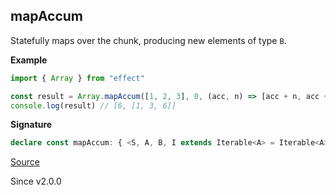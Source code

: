 ## mapAccum

Statefully maps over the chunk, producing new elements of type `B`.

**Example**

```ts
import { Array } from "effect"

const result = Array.mapAccum([1, 2, 3], 0, (acc, n) => [acc + n, acc + n])
console.log(result) // [6, [1, 3, 6]]
```

**Signature**

```ts
declare const mapAccum: { <S, A, B, I extends Iterable<A> = Iterable<A>>(s: S, f: (s: S, a: ReadonlyArray.Infer<I>, i: number) => readonly [S, B]): (self: I) => [state: S, mappedArray: ReadonlyArray.With<I, B>]; <S, A, B, I extends Iterable<A> = Iterable<A>>(self: I, s: S, f: (s: S, a: ReadonlyArray.Infer<I>, i: number) => readonly [S, B]): [state: S, mappedArray: ReadonlyArray.With<I, B>]; }
```

[Source](https://github.com/Effect-TS/effect/tree/main/packages/effect/src/Array.ts#L3120)

Since v2.0.0